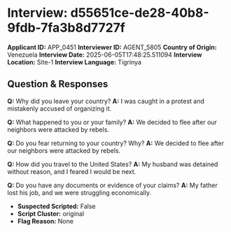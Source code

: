 # Interview: d55651ce-de28-40b8-9fdb-7fa3b8d7727f
**Applicant ID:** APP_0451
**Interviewer ID:** AGENT_5805
**Country of Origin:** Venezuela
**Interview Date:** 2025-06-05T17:48:25.511094
**Interview Location:** Site-1
**Interview Language:** Tigrinya

## Question & Responses

**Q:** Why did you leave your country?
**A:** I was caught in a protest and mistakenly accused of organizing it.

**Q:** What happened to you or your family?
**A:** We decided to flee after our neighbors were attacked by rebels.

**Q:** Do you fear returning to your country? Why?
**A:** We decided to flee after our neighbors were attacked by rebels.

**Q:** How did you travel to the United States?
**A:** My husband was detained without reason, and I feared I would be next.

**Q:** Do you have any documents or evidence of your claims?
**A:** My father lost his job, and we were struggling economically.

- **Suspected Scripted:** False
- **Script Cluster:** original
- **Flag Reason:** None